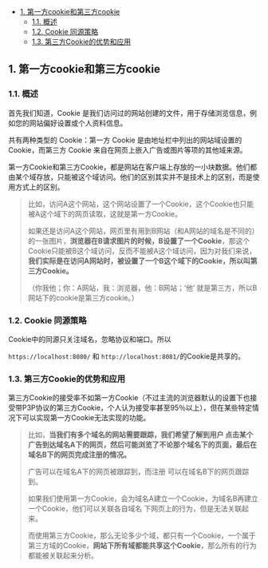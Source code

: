 - [1. 第一方cookie和第三方cookie](#1-第一方cookie和第三方cookie)
  - [1.1. 概述](#11-概述)
  - [1.2. Cookie 同源策略](#12-cookie-同源策略)
  - [1.3. 第三方Cookie的优势和应用](#13-第三方cookie的优势和应用)

## 1. 第一方cookie和第三方cookie


### 1.1. 概述

首先我们知道，Cookie 是我们访问过的网站创建的文件，用于存储浏览信息，例如您的网站偏好设置或个人资料信息。

共有两种类型的 Cookie：第一方 Cookie 是由地址栏中列出的网站域设置的 Cookie，而第三方 Cookie 来自在网页上嵌入广告或图片等项的其他域来源。

第一方Cookie和第三方Cookie，都是网站在客户端上存放的一小块数据。他们都由某个域存放，只能被这个域访问。他们的区别其实并不是技术上的区别，而是使用方式上的区别。



> 比如，访问A这个网站，这个网站设置了一个Cookie，这个Cookie也只能被A这个域下的网页读取，这就是第一方Cookie。
>
> 如果还是访问A这个网站，网页里有用到B网站（和A网站的域名是不同的）的一张图片，**浏览器在B请求图片的时候，B设置了一个Cookie**，那这个Cookie只能被B这个域访问，反而不能被A这个域访问，因为对我们来说，**我们实际是在访问A网站时，被设置了一个B这个域下的Cookie，所以叫第三方Cookie。**
>
> （你我他；你：A网站，我：浏览器，他：B网站；‘他’ 就是第三方，所以B网站下的cookie是第三方cookie。）





### 1.2. Cookie 同源策略

Cookie中的同源只关注域名，忽略协议和端口。所以

`https://localhost:8080/` 和 `http://localhost:8081/`的Cookie是共享的。





### 1.3. 第三方Cookie的优势和应用

第三方Cookie的接受率不如第一方Cookie（不过主流的浏览器默认的设置下也接受带P3P协议的第三方Cookie，个人认为接受率甚至95％以上），但在某些特定情况下可以实现第一方Cookie无法实现的功能。



> 比如，**当我们有多个域名的网站需要跟踪，我们希望了解到用户 点击某个广告到达域名A下的网页，然后可能浏览了不论那个域名下的页面，最后在域名B下的网页完成注册的情况。**
>
> 广告可以在域名A下的网页被跟踪到，而注册 可以在域名B下的网页跟踪到。
>
> 如果我们使用第一方Cookie，会为域名A建立一个Cookie，为域名B再建立一个Cookie，他们可以关联各自域名 下网页上的行为，但是无法关联起来。
>
> 而使用第三方Cookie，那么无论多少个域，都只有一个Cookie，一个属于第三方域的Cookie，**网站下所有域都能共享这个Cookie**，那么所有的行为都能被关联起来分析。